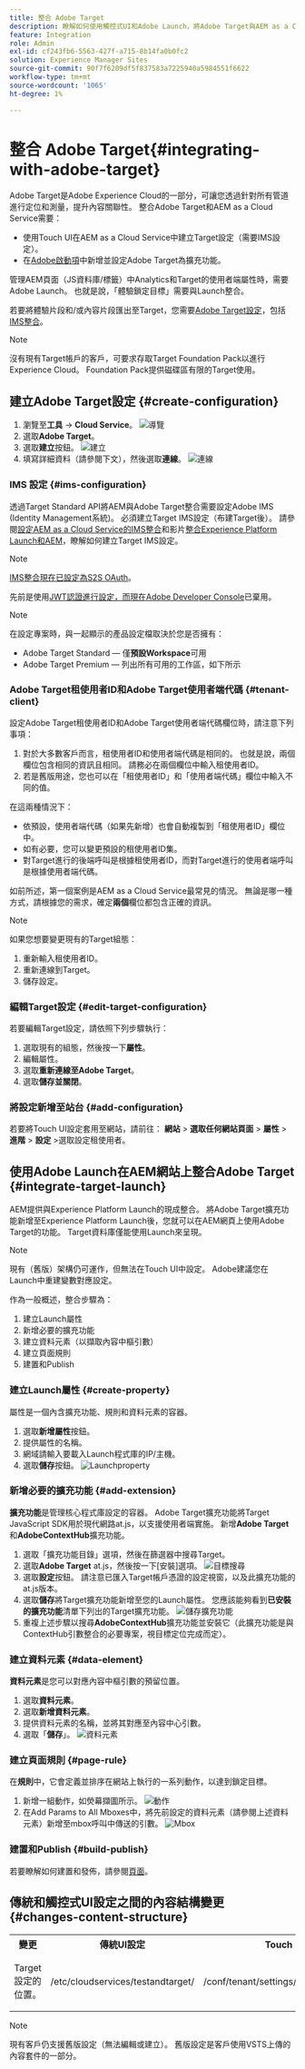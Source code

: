 ```yaml
---
title: 整合 Adobe Target
description: 瞭解如何使用觸控式UI和Adobe Launch，將Adobe Target與AEM as a Cloud Service整合。
feature: Integration
role: Admin
exl-id: cf243fb6-5563-427f-a715-8b14fa0b0fc2
solution: Experience Manager Sites
source-git-commit: 90f7f6209df5f837583a7225940a5984551f6622
workflow-type: tm+mt
source-wordcount: '1065'
ht-degree: 1%

---
```


# 整合 Adobe Target{#integrating-with-adobe-target}

Adobe Target是Adobe Experience Cloud的一部分，可讓您透過針對所有管道進行定位和測量，提升內容關聯性。 整合Adobe Target和AEM as a Cloud Service需要：

* 使用Touch UI在AEM as a Cloud Service中建立Target設定（需要IMS設定）。
* 在[Adobe啟動項](https://experienceleague.adobe.com/docs/experience-platform/tags/get-started/quick-start.html)中新增並設定Adobe Target為擴充功能。

管理AEM頁面（JS資料庫/標籤）中Analytics和Target的使用者端屬性時，需要Adobe Launch。 也就是說，「體驗鎖定目標」需要與Launch整合。

若要將體驗片段和/或內容片段匯出至Target，您需要[Adobe Target設定](#create-configuration)，包括[IMS整合](#ims-configuration)。

>[!NOTE]
>
>沒有現有Target帳戶的客戶，可要求存取Target Foundation Pack以進行Experience Cloud。 Foundation Pack提供磁碟區有限的Target使用。

## 建立Adobe Target設定 {#create-configuration}

1. 瀏覽至&#x200B;**工具** → **Cloud Service**。
   ![導覽](assets/cloudservice1.png "導覽")
2. 選取&#x200B;**Adobe Target**。
3. 選取&#x200B;**建立**按鈕。
   ![建立](assets/tenant1.png "建立")
4. 填寫詳細資料（請參閱下文），然後選取&#x200B;**連線**。
   ![連線](assets/open_screen1.png "連線")

### IMS 設定 {#ims-configuration}

透過Target Standard API將AEM與Adobe Target整合需要設定Adobe IMS (Identity Management系統)。 必須建立Target IMS設定（布建Target後）。 請參閱[設定AEM as a Cloud Service的IMS整合](/help/security/setting-up-ims-integrations-for-aem-as-a-cloud-service.md)和影片[整合Experience Platform Launch和AEM](https://experienceleague.adobe.com/docs/experience-manager-learn/sites/integrations/experience-platform-data-collection-tags/overview.html)，瞭解如何建立Target IMS設定。

>[!NOTE]
>
>[IMS整合現在已設定為S2S OAuth](/help/security/setting-up-ims-integrations-for-aem-as-a-cloud-service.md)。
>
>先前是使用[JWT認證進行設定，而現在Adobe Developer Console](/help/security/jwt-credentials-deprecation-in-adobe-developer-console.md)已棄用。

>[!NOTE]
>
>在設定專案時，與一起顯示的產品設定檔取決於您是否擁有：
>
>* Adobe Target Standard — 僅&#x200B;**預設Workspace**&#x200B;可用
>* Adobe Target Premium — 列出所有可用的工作區，如下所示

### Adobe Target租使用者ID和Adobe Target使用者端代碼 {#tenant-client}

設定Adobe Target租使用者ID和Adobe Target使用者端代碼欄位時，請注意下列事項：

1. 對於大多數客戶而言，租使用者ID和使用者端代碼是相同的。 也就是說，兩個欄位包含相同的資訊且相同。 請務必在兩個欄位中輸入租使用者ID。
2. 若是舊版用途，您也可以在「租使用者ID」和「使用者端代碼」欄位中輸入不同的值。

在這兩種情況下：

* 依預設，使用者端代碼（如果先新增）也會自動複製到「租使用者ID」欄位中。
* 如有必要，您可以變更預設的租使用者ID集。
* 對Target進行的後端呼叫是根據租使用者ID，而對Target進行的使用者端呼叫是根據使用者端代碼。

如前所述，第一個案例是AEM as a Cloud Service最常見的情況。 無論是哪一種方式，請根據您的需求，確定&#x200B;**兩個**&#x200B;欄位都包含正確的資訊。

>[!NOTE]
>
> 如果您想要變更現有的Target組態：
>
> 1. 重新輸入租使用者ID。
> 2. 重新連線到Target。
> 3. 儲存設定。

### 編輯Target設定 {#edit-target-configuration}

若要編輯Target設定，請依照下列步驟執行：

1. 選取現有的組態，然後按一下&#x200B;**屬性**。
2. 編輯屬性。
3. 選取&#x200B;**重新連線至Adobe Target**。
4. 選取&#x200B;**儲存並關閉**。

### 將設定新增至站台 {#add-configuration}

若要將Touch UI設定套用至網站，請前往： **網站** > **選取任何網站頁面** > **屬性** > **進階** > **設定** >選取設定租使用者。

## 使用Adobe Launch在AEM網站上整合Adobe Target {#integrate-target-launch}

AEM提供與Experience Platform Launch的現成整合。 將Adobe Target擴充功能新增至Experience Platform Launch後，您就可以在AEM網頁上使用Adobe Target的功能。 Target資料庫僅能使用Launch來呈現。

>[!NOTE]
>
>現有（舊版）架構仍可運作，但無法在Touch UI中設定。 Adobe建議您在Launch中重建變數對應設定。

作為一般概述，整合步驟為：

1. 建立Launch屬性
2. 新增必要的擴充功能
3. 建立資料元素（以擷取內容中樞引數）
4. 建立頁面規則
5. 建置和Publish

### 建立Launch屬性 {#create-property}

屬性是一個內含擴充功能、規則和資料元素的容器。

1. 選取&#x200B;**新增屬性**&#x200B;按鈕。
2. 提供屬性的名稱。
3. 網域請輸入要載入Launch程式庫的IP/主機。
4. 選取&#x200B;**儲存**按鈕。
   ![Launchproperty](assets/properties_newproperty1.png "Launchproperty")

### 新增必要的擴充功能 {#add-extension}

**擴充功能**&#x200B;是管理核心程式庫設定的容器。 Adobe Target擴充功能將Target JavaScript SDK用於現代網路at.js，以支援使用者端實施。 新增&#x200B;**Adobe Target**&#x200B;和&#x200B;**AdobeContextHub**&#x200B;擴充功能。

1. 選取「擴充功能目錄」選項，然後在篩選器中搜尋Target。
2. 選取&#x200B;**Adobe Target** at.js，然後按一下[安裝]選項。
   ![目標搜尋](assets/search_ext1.png "目標搜尋")
3. 選取&#x200B;**設定**&#x200B;按鈕。 請注意已匯入Target帳戶憑證的設定視窗，以及此擴充功能的at.js版本。
4. 選取&#x200B;**儲存**&#x200B;將Target擴充功能新增至您的Launch屬性。 您應該能夠看到&#x200B;**已安裝的擴充功能**清單下列出的Target擴充功能。
   ![儲存擴充功能](assets/configure_extension1.png "儲存擴充功能")
5. 重複上述步驟以搜尋&#x200B;**AdobeContextHub**&#x200B;擴充功能並安裝它（此擴充功能是與ContextHub引數整合的必要專案，視目標定位完成而定）。

### 建立資料元素 {#data-element}

**資料元素**&#x200B;是您可以對應內容中樞引數的預留位置。

1. 選取&#x200B;**資料元素**。
2. 選取&#x200B;**新增資料元素**。
3. 提供資料元素的名稱，並將其對應至內容中心引數。
4. 選取「**儲存**」。
   ![資料元素](assets/data_elem1.png "資料元素")

### 建立頁面規則 {#page-rule}

在&#x200B;**規則**&#x200B;中，它會定義並排序在網站上執行的一系列動作，以達到鎖定目標。

1. 新增一組動作，如熒幕擷圖所示。
   ![動作](assets/rules1.png "動作")
2. 在Add Params to All Mboxes中，將先前設定的資料元素（請參閱上述資料元素）新增至mbox呼叫中傳送的引數。
   ![Mbox](assets/map_data1.png "動作")

### 建置和Publish {#build-publish}

若要瞭解如何建置和發佈，請參閱[頁面](https://experienceleague.adobe.com/docs/experience-manager-learn/aem-target-tutorial/aem-target-implementation/using-launch-adobe-io.html)。

## 傳統和觸控式UI設定之間的內容結構變更 {#changes-content-structure}

<table style="table-layout:auto">
  <tr>
    <th>變更</th>
    <th>傳統UI設定</th>
    <th>Touch UI設定</th>
    <th>結果</th>
  </tr>
  <tr>
    <td>Target設定的位置。</td>
    <td>/etc/cloudservices/testandtarget/</td>
    <td>/conf/tenant/settings/cloudconfigs/target/</td>
    <td> 之前，多個設定位於/etc/cloudservices/testandtarget下，但現在單一設定位於租使用者下。</td>
  </tr>
</table>

>[!NOTE]
>
>現有客戶仍支援舊版設定（無法編輯或建立）。 舊版設定是客戶使用VSTS上傳的內容套件的一部分。
